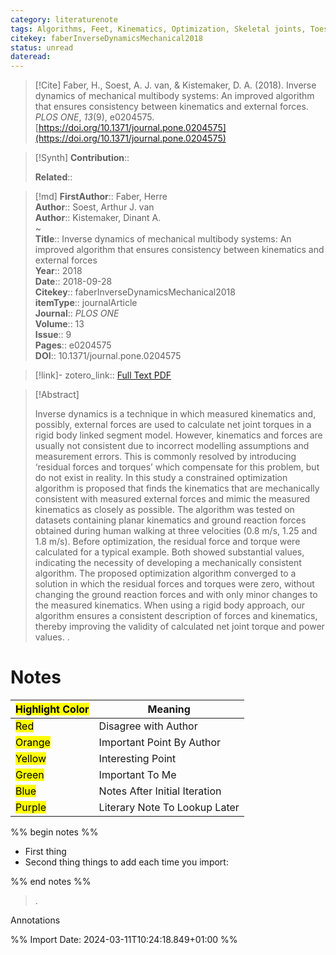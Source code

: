 ```yaml
---
category: literaturenote
tags: Algorithms, Feet, Kinematics, Optimization, Skeletal joints, Toes, Torque, Walking
citekey: faberInverseDynamicsMechanical2018
status: unread
dateread:
---
```


> [!Cite]
> Faber, H., Soest, A. J. van, & Kistemaker, D. A. (2018). Inverse dynamics of mechanical multibody systems: An improved algorithm that ensures consistency between kinematics and external forces. _PLOS ONE_, _13_(9), e0204575. [https://doi.org/10.1371/journal.pone.0204575](https://doi.org/10.1371/journal.pone.0204575)

>[!Synth]
>**Contribution**:: 
>
>**Related**:: 
>

>[!md]
> **FirstAuthor**:: Faber, Herre  
> **Author**:: Soest, Arthur J. van  
> **Author**:: Kistemaker, Dinant A.  
~    
> **Title**:: Inverse dynamics of mechanical multibody systems: An improved algorithm that ensures consistency between kinematics and external forces  
> **Year**:: 2018  
> **Date**:: 2018-09-28  
> **Citekey**:: faberInverseDynamicsMechanical2018  
> **itemType**:: journalArticle  
> **Journal**:: *PLOS ONE*  
> **Volume**:: 13  
> **Issue**:: 9   
> **Pages**:: e0204575  
> **DOI**:: 10.1371/journal.pone.0204575    

> [!link]-
> zotero_link:: [Full Text PDF](zotero://select/library/items/T5EJPGPE)


> [!Abstract]
>
> Inverse dynamics is a technique in which measured kinematics and, possibly, external forces are used to calculate net joint torques in a rigid body linked segment model. However, kinematics and forces are usually not consistent due to incorrect modelling assumptions and measurement errors. This is commonly resolved by introducing ‘residual forces and torques’ which compensate for this problem, but do not exist in reality. In this study a constrained optimization algorithm is proposed that finds the kinematics that are mechanically consistent with measured external forces and mimic the measured kinematics as closely as possible. The algorithm was tested on datasets containing planar kinematics and ground reaction forces obtained during human walking at three velocities (0.8 m/s, 1.25 and 1.8 m/s). Before optimization, the residual force and torque were calculated for a typical example. Both showed substantial values, indicating the necessity of developing a mechanically consistent algorithm. The proposed optimization algorithm converged to a solution in which the residual forces and torques were zero, without changing the ground reaction forces and with only minor changes to the measured kinematics. When using a rigid body approach, our algorithm ensures a consistent description of forces and kinematics, thereby improving the validity of calculated net joint torque and power values.
>.
> 
# Notes

| <mark class="hltr-grey">Highlight Color</mark> | Meaning                       |
| ---------------------------------------------- | ----------------------------- |
| <mark class="hltr-red">Red</mark>              | Disagree with Author          |
| <mark class="hltr-orange">Orange</mark>        | Important Point By Author     |
| <mark class="hltr-yellow">Yellow</mark>        | Interesting Point             |
| <mark class="hltr-green">Green</mark>          | Important To Me               |
| <mark class="hltr-blue">Blue</mark>            | Notes After Initial Iteration |
| <mark class="hltr-purple">Purple</mark>        | Literary Note To Lookup Later |

%% begin notes %%
- First thing
- Second thing
things to add each time you import:

%% end notes %%

>.
 
 Annotations


%% Import Date: 2024-03-11T10:24:18.849+01:00 %%
